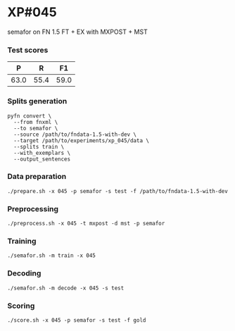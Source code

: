# XP\#045

semafor on FN 1.5 FT + EX with MXPOST + MST

### Test scores
| P | R | F1 |
| --- | --- | --- |
| 63.0 | 55.4 | 59.0 |

### Splits generation
```
pyfn convert \
  --from fnxml \
  --to semafor \
  --source /path/to/fndata-1.5-with-dev \
  --target /path/to/experiments/xp_045/data \
  --splits train \
  --with_exemplars \
  --output_sentences
```

### Data preparation
```
./prepare.sh -x 045 -p semafor -s test -f /path/to/fndata-1.5-with-dev
```

### Preprocessing
```
./preprocess.sh -x 045 -t mxpost -d mst -p semafor
```

### Training
```
./semafor.sh -m train -x 045
```

### Decoding
```
./semafor.sh -m decode -x 045 -s test
```

### Scoring
```
./score.sh -x 045 -p semafor -s test -f gold
```
